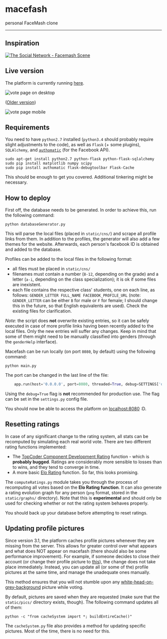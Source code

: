 # macefash
personal FaceMash clone

<hr>

## Inspiration
[![The Social Network - Facemash Scene](http://img.youtube.com/vi/VSKoVsHs_Ko/0.jpg)](https://www.youtube.com/watch?v=VSKoVsHs_Ko)

## Live version
The platform is currently running [here](http://macefash.ngrok.io/).

![vote page on desktop](https://raw.githubusercontent.com/harababurel/macefash/master/static/img/screens/vote_cyborg_25sep2015.png)

([Older version](https://raw.githubusercontent.com/harababurel/macefash/master/static/img/screens/vote_cyborg_no_ip.png))

![vote page mobile](https://raw.githubusercontent.com/harababurel/macefash/master/static/img/screens/iphone_6_6plus.png)

## Requirements
You need to have `python2.7` installed (`python3.4` should probably require slight adjustments to the code), as well as `Flask` (+ some plugins), `SQLAlchemy`, and [`authomatic`](http://peterhudec.github.io/authomatic/) (for the Facebook API).

```console
sudo apt-get install python2.7 python-flask python-flask-sqlalchemy
sudo pip install matplotlib numpy scipy
sudo pip install authomatic flask-debugtoolbar Flask-Cache
```

This should be enough to get you covered. Additional tinkering might be necessary.

## How to deploy
First off, the database needs to be generated. In order to achieve this, run the following command:
```console
python databaseGenerator.py
```
This will parse the local files (placed in `static/cns/`) and scrape all profile links from them. In addition to the profiles, the generator will also add a few themes for the website. Afterwards, each person's facebook ID is obtained and added to the database.

Profiles can be added to the local files in the following format:
* all files must be placed in `static/cns/`
* filenames must contain a number (`8-12`, depending on the grade) and a letter (`a-i`, depending on the class specialization); it is ok if some files are inexistent.
* each file contains the respective class' students, one on each line, as follows:
`GENDER_LETTER FULL_NAME FACEBOOK_PROFILE_URL` (note: `GENDER_LETTER` can be either `B` for male or `F` for female; I should change this in the future, so that English equivalents are used).
Check the existing files for clarification.

*Note*: the script does **not** overwrite existing entries, so it can be safely executed in case of more profile links having been recently added to the local files. Only the new entries will suffer any changes. Keep in mind that some of them might need to be manually classified into genders (through the `genderHelp` interface).

Macefash can be run locally (on port `8080`, by default) using the following command:
```console
python main.py
```

The port can be changed in the last line of the file:
```python
    app.run(host='0.0.0.0', port=8080, threaded=True, debug=SETTINGS['debug'])
```
Using the `debug=True` flag is **not** recommended for production use. The flag can be set in the `settings.py` config file.

You should now be able to access the platform on [localhost:8080](http://localhost:8080) :D.

## Resetting ratings
In case of any significant change to the rating system, all stats can be recomputed by simulating each real world vote.
There are two different rating functions implemented:
* The [TopCoder Component Development Rating](http://apps.topcoder.com/wiki/display/tc/Component+Development+Ratings) function - which is **probably bugged**. Ratings are considerably more sensible to losses than to wins, and they tend to converge in time.
* A more basic [Elo Rating](http://en.wikipedia.org/wiki/Elo_rating_system) function. So far, this looks promising.

The `computeRatings.py` module takes you through the process of recomputing all votes based on the **Elo Rating function**.
It can also generate a rating evolution graph for any person (`png` format, stored in the `static/graphs/` directory). Note that this is **experimental** and should only be used for checking whether or not the rating system behaves properly.

You should back up your database before attempting to reset ratings.

## Updating profile pictures

Since version 3.1, the platform caches profile pictures whenever they are missing from the server. This allows for greater control over what appears and what does NOT appear on macefash (there should also be some performance improvement). For example, if someone decides to close their account (or change their profile picture to [this](http://theimpersonals.com/wp-content/uploads/2013/01/lionel-richie-you-are.jpg)), the change does not take place immediately. Instead, you can update all (or some of the) profile pictures at the same time, and manage the unadequate ones manually.

This method ensures that you will not stumble upon any [white-head-on-grey-background](https://s-media-cache-ak0.pinimg.com/736x/0d/36/e7/0d36e7a476b06333d9fe9960572b66b9.jpg) picture while voting.

By default, pictures are saved when they are requested (make sure that the `static/pics/` directory exists, though). The following command updates all of them:
```console
python -c "from cacheSystem import *; buildEntireCache()"
```

The `cacheSystem.py` file also provides a method for updating specific pictures. Most of the time, there is no need for this.
